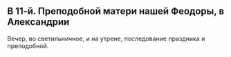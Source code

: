 
## В 11-й. Преподобной матери нашей Феодоры, в Александрии

Вечер, во светильничное, и на утрене, последование праздника и преподобной.
